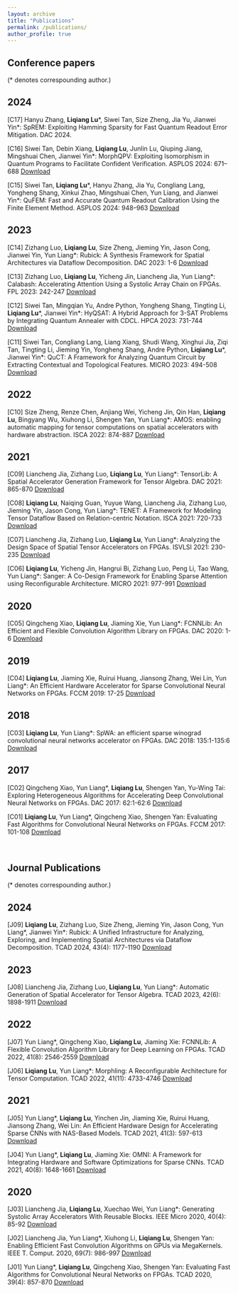 ```yaml
---
layout: archive
title: "Publications"
permalink: /publications/
author_profile: true
---
```


## Conference papers
(* denotes correspounding author.)
## 2024

[C17] Hanyu Zhang, **Liqiang Lu**\*, Siwei Tan, Size Zheng, Jia Yu, Jianwei Yin\*: SpREM: Exploiting Hamming Sparsity for Fast Quantum Readout Error Mitigation. DAC 2024. 

[C16] Siwei Tan, Debin Xiang, **Liqiang Lu**, Junlin Lu, Qiuping Jiang, Mingshuai Chen, Jianwei Yin*: MorphQPV: Exploiting Isomorphism in Quantum Programs to Facilitate Confident Verification. ASPLOS 2024: 671–688 [Download](https://liqiangluzju.github.io/files/conference/2024/ASPLOS_2024_MorphQPV.pdf)

[C15] Siwei Tan, **Liqiang Lu**\*, Hanyu Zhang, Jia Yu, Congliang Lang, Yongheng Shang, Xinkui Zhao, Mingshuai Chen, Yun Liang, and Jianwei Yin\*: QuFEM: Fast and Accurate Quantum Readout Calibration Using the Finite Element Method. ASPLOS 2024: 948–963 [Download](https://liqiangluzju.github.io/files/conference/2024/ASPLOS_2024_QuFEM.pdf)


## 2023

[C14] Zizhang Luo, **Liqiang Lu**, Size Zheng, Jieming Yin, Jason Cong, Jianwei Yin, Yun Liang*: Rubick: A Synthesis Framework for Spatial Architectures via Dataflow Decomposition. DAC 2023: 1-6 [Download](https://liqiangluzju.github.io/files/conference/2023/DAC_2023_Rubick.pdf)

[C13] Zizhang Luo, **Liqiang Lu**, Yicheng Jin, Liancheng Jia, Yun Liang*: Calabash: Accelerating Attention Using a Systolic Array Chain on FPGAs. FPL 2023: 242-247 [Download](https://liqiangluzju.github.io/files/conference/2023/FPL_2023_Calabash.pdf)

[C12] Siwei Tan, Mingqian Yu, Andre Python, Yongheng Shang, Tingting Li, **Liqiang Lu**\*, Jianwei Yin\*: HyQSAT: A Hybrid Approach for 3-SAT Problems by Integrating Quantum Annealer with CDCL. HPCA 2023: 731-744 [Download](https://liqiangluzju.github.io/files/conference/2023/HPCA_2023_HyQSAT.pdf)

[C11] Siwei Tan, Congliang Lang, Liang Xiang, Shudi Wang, Xinghui Jia, Ziqi Tan, Tingting Li, Jieming Yin, Yongheng Shang, Andre Python, **Liqiang Lu**\*, Jianwei Yin\*: QuCT: A Framework for Analyzing Quantum Circuit by Extracting Contextual and Topological Features. MICRO 2023: 494-508 [Download](https://liqiangluzju.github.io/files/conference/2023/MICRO_2023_QuCT.pdf)


## 2022

[C10] Size Zheng, Renze Chen, Anjiang Wei, Yicheng Jin, Qin Han, **Liqiang Lu**, Bingyang Wu, Xiuhong Li, Shengen Yan, Yun Liang*: AMOS: enabling automatic mapping for tensor computations on spatial accelerators with hardware abstraction. ISCA 2022: 874-887 [Download](https://liqiangluzju.github.io/files/conference/2022/ISCA_2022_AMOS.pdf)


## 2021

[C09] Liancheng Jia, Zizhang Luo, **Liqiang Lu**, Yun Liang*: TensorLib: A Spatial Accelerator Generation Framework for Tensor Algebra. DAC 2021: 865-870 [Download](https://liqiangluzju.github.io/files/conference/2021/DAC_2021_TensorLib.pdf)

[C08] **Liqiang Lu**, Naiqing Guan, Yuyue Wang, Liancheng Jia, Zizhang Luo, Jieming Yin, Jason Cong, Yun Liang*: TENET: A Framework for Modeling Tensor Dataflow Based on Relation-centric Notation. ISCA 2021: 720-733 [Download](https://liqiangluzju.github.io/files/conference/2021/ISCA_2021_TENET.pdf)

[C07] Liancheng Jia, Zizhang Luo, **Liqiang Lu**, Yun Liang*: Analyzing the Design Space of Spatial Tensor Accelerators on FPGAs. ISVLSI 2021: 230-235 [Download](https://liqiangluzju.github.io/files/conference/2021/ISVLSI_2021_Analyzing_the_Design_Space_of_Spatial_Tensor_Accelerators_on_FPGAs.pdf)

[C06] **Liqiang Lu**, Yicheng Jin, Hangrui Bi, Zizhang Luo, Peng Li, Tao Wang, Yun Liang*: Sanger: A Co-Design Framework for Enabling Sparse Attention using Reconfigurable Architecture. MICRO 2021: 977-991 [Download](https://liqiangluzju.github.io/files/conference/2021/MICRO_2021_Sanger.pdf)


## 2020

[C05] Qingcheng Xiao, **Liqiang Lu**, Jiaming Xie, Yun Liang*: FCNNLib: An Efficient and Flexible Convolution Algorithm Library on FPGAs. DAC 2020: 1-6 [Download](https://liqiangluzju.github.io/files/conference/2020/DAC_2020_FCNNLib.pdf)


## 2019

[C04] **Liqiang Lu**, Jiaming Xie, Ruirui Huang, Jiansong Zhang, Wei Lin, Yun Liang*: An Efficient Hardware Accelerator for Sparse Convolutional Neural Networks on FPGAs. FCCM 2019: 17-25 [Download](https://liqiangluzju.github.io/files/conference/2019/FCCM_2019_An_Efficient_Hardware_Accelerator_for_Spare_Convolutional_Neural_Networks_on_FPGAs.pdf)


## 2018

[C03] **Liqiang Lu**, Yun Liang*: SpWA: an efficient sparse winograd convolutional neural networks accelerator on FPGAs. DAC 2018: 135:1-135:6 [Download](https://liqiangluzju.github.io/files/conference/2018/DAC_2018_SpWA.pdf)


## 2017

[C02] Qingcheng Xiao, Yun Liang*, **Liqiang Lu**, Shengen Yan, Yu-Wing Tai: Exploring Heterogeneous Algorithms for Accelerating Deep Convolutional Neural Networks on FPGAs. DAC 2017: 62:1-62:6 [Download](https://liqiangluzju.github.io/files/conference/2017/DAC_2017_Exploring_Heterogeneous_Algorithms_for_Accelerating_Deep_Convolutional_Neural_Networks_on_FPGAs.pdf)

[C01] **Liqiang Lu**, Yun Liang*, Qingcheng Xiao, Shengen Yan: Evaluating Fast Algorithms for Convolutional Neural Networks on FPGAs. FCCM 2017: 101-108 [Download](https://liqiangluzju.github.io/files/conference/2017/FCCM_2017_Evaluating_Fast_Algorithms_for_Convolutional_Neural_Networks_on_FPGAs.pdf)

<br/>

## Journal Publications
(* denotes correspounding author.)
## 2024

[J09] **Liqiang Lu**, Zizhang Luo, Size Zheng, Jieming Yin, Jason Cong, Yun Liang*, Jianwei Yin*: Rubick: A Unified Infrastructure for Analyzing, Exploring, and Implementing Spatial Architectures via Dataflow Decomposition. TCAD 2024, 43(4): 1177-1190 [Download](https://liqiangluzju.github.io/files/journal/2024/TCAD2024Rubick.pdf)


## 2023

[J08] Liancheng Jia, Zizhang Luo, **Liqiang Lu**, Yun Liang*: Automatic Generation of Spatial Accelerator for Tensor Algebra. TCAD 2023, 42(6): 1898-1911 [Download](https://liqiangluzju.github.io/files/journal/2023/TCAD_2023_Automatic_Generati.textClipping.pdf)


## 2022

[J07] Yun Liang*, Qingcheng Xiao, **Liqiang Lu**, Jiaming Xie: FCNNLib: A Flexible Convolution Algorithm Library for Deep Learning on FPGAs. TCAD 2022, 41(8): 2546-2559 [Download](https://liqiangluzju.github.io/files/journal/2022/TCAD_2022_FCNNLib.pdf)

[J06] **Liqiang Lu**, Yun Liang*: Morphling: A Reconfigurable Architecture for Tensor Computation. TCAD 2022, 41(11): 4733-4746 [Download](https://liqiangluzju.github.io/files/journal/2022/TCAD_2022_Morphling.pdf)


## 2021

[J05] Yun Liang*, **Liqiang Lu**, Yinchen Jin, Jiaming Xie, Ruirui Huang, Jiansong Zhang, Wei Lin: An Efficient Hardware Design for Accelerating Sparse CNNs with NAS-Based Models. TCAD 2021, 41(3): 597-613 [Download](https://liqiangluzju.github.io/files/conference/2021/T-CAD_2021_NAS-based_Spatial_CNNs.pdf)

[J04] Yun Liang*, **Liqiang Lu**, Jiaming Xie: OMNI: A Framework for Integrating Hardware and Software Optimizations for Sparse CNNs. TCAD 2021, 40(8): 1648-1661 [Download](https://liqiangluzju.github.io/files/journal/2021/TCAD_2021_OMNI.pdf) 


## 2020

[J03] Liancheng Jia, **Liqiang Lu**, Xuechao Wei, Yun Liang*: Generating Systolic Array Accelerators With Reusable Blocks. IEEE Micro 2020, 40(4): 85-92 [Download](https://liqiangluzju.github.io/files/journal/2020/Micro_2020_Generating_Systolic_Array_Accelerators_With_Reusable_Blocks.pdf)

[J02] Liancheng Jia, Yun Liang*, Xiuhong Li, **Liqiang Lu**, Shengen Yan: Enabling Efficient Fast Convolution Algorithms on GPUs via MegaKernels. IEEE T. Comput. 2020, 69(7): 986-997 [Download](https://liqiangluzju.github.io/files/journal/2020/TC_2020_Enabling_Efficient_Fast_Convolution_Algorithms_on_GPUs_via_MegaKernels.pdf)

[J01] Yun Liang*, **Liqiang Lu**, Qingcheng Xiao, Shengen Yan: Evaluating Fast Algorithms for Convolutional Neural Networks on FPGAs. TCAD 2020, 39(4): 857-870 [Download](https://liqiangluzju.github.io/files/journal/2020/TCAD_2020_Evaluating_Fast_Algorithms_for_Convolutional_Neural_Networks_on_FPGAs.pdf)


